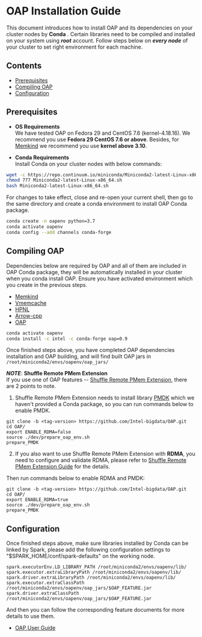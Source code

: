 # OAP Installation Guide
This document introduces how to install OAP and its dependencies on your cluster nodes by **Conda** . Certain libraries need to be compiled and installed on your system using ***root*** account. 
Follow steps below on ***every node*** of your cluster to set right environment for each machine.

## Contents
  - [Prerequisites](#prerequisites)
  - [Compiling OAP](#compiling-oap)
  - [Configuration](#configuration)

## Prerequisites 

- **OS Requirements**  
We have tested OAP on Fedora 29 and CentOS 7.6 (kernel-4.18.16). We recommend you use **Fedora 29 CentOS 7.6 or above**. Besides, for [Memkind](https://github.com/memkind/memkind/tree/v1.10.1-rc2) we recommend you use **kernel above 3.10**.

- **Conda Requirements**   
Install Conda on your cluster nodes with below commands:

```bash
wget -c https://repo.continuum.io/miniconda/Miniconda2-latest-Linux-x86_64.sh
chmod 777 Miniconda2-latest-Linux-x86_64.sh 
bash Miniconda2-latest-Linux-x86_64.sh 
```
For changes to take effect, close and re-open your current shell, then go to the same directory and create a conda environment to install OAP Conda package.

```bash
conda create -n oapenv python=3.7
conda activate oapenv
conda config --add channels conda-forge
```

## Compiling OAP

Dependencies below are required by OAP and all of them are included in OAP Conda package, they will be automatically installed in your cluster when you conda install OAP. Ensure you have activated environment which you create in the previous steps.

- [Memkind](https://anaconda.org/intel-bigdata/memkind)
- [Vmemcache](https://anaconda.org/intel-bigdata/vmemcache)
- [HPNL](https://anaconda.org/intel-bigdata//hpnl)
- [Arrow-cpp](https://anaconda.org/intel-bigdata/arrow-cpp)  
- [OAP](https://anaconda.org/intel-bigdata/oap)

```bash
conda activate oapenv
conda install -c intel -c conda-forge oap=0.9
```
Once finished steps above, you have completed OAP dependencies installation and OAP building, and will find built OAP jars in `/root/miniconda2/envs/oapenv/oap_jars/`

***NOTE***: **Shuffle Remote PMem Extension**  
If you use one of OAP features -- [Shuffle Remote PMem Extension](../oap-shuffle/RPMem-shuffle/README.md), there are 2 points to note.
 
1. Shuffle Remote PMem Extension needs to install library [PMDK](https://github.com/pmem/pmdk) which we haven't provided a Conda package, so you can run commands below to enable PMDK.

```
git clone -b <tag-version> https://github.com/Intel-bigdata/OAP.git
cd OAP/
export ENABLE_RDMA=false
source ./dev/prepare_oap_env.sh
prepare_PMDK
```
2. If you also want to use Shuffle Remote PMem Extension with **RDMA**, you need to configure and validate RDMA, please refer to [Shuffle Remote PMem Extension Guide](../oap-shuffle/RPMem-shuffle/README.md#4-configure-and-validate-rdma) for the details.

Then run commands below to enable RDMA and PMDK:

```
git clone -b <tag-version> https://github.com/Intel-bigdata/OAP.git
cd OAP/
export ENABLE_RDMA=true
source ./dev/prepare_oap_env.sh
prepare_PMDK
```

##  Configuration
Once finished steps above, make sure libraries installed by Conda can be linked by Spark, please add the following configuration settings to "$SPARK_HOME/conf/spark-defaults" on the working node.

```
spark.executorEnv.LD_LIBRARY_PATH /root/miniconda2/envs/oapenv/lib/
spark.executor.extraLibraryPath /root/miniconda2/envs/oapenv/lib/
spark.driver.extraLibraryPath /root/miniconda2/envs/oapenv/lib/
spark.executor.extraClassPath      /root/miniconda2/envs/oapenv/oap_jars/$OAP_FEATURE.jar
spark.driver.extraClassPath      /root/miniconda2/envs/oapenv/oap_jars/$OAP_FEATURE.jar
```

And then you can follow the corresponding feature documents for more details to use them.

* [OAP User Guide](../README.md#user-guide)




